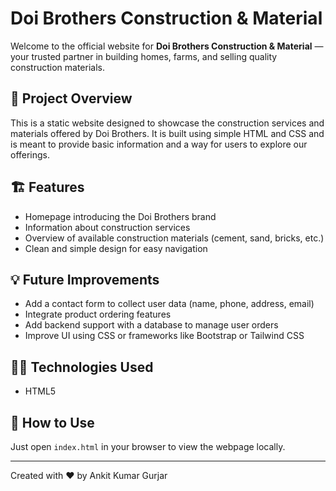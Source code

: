 # Doi Brothers Construction & Material

Welcome to the official website for **Doi Brothers Construction & Material** — your trusted partner in building homes, farms, and selling quality construction materials.

## 🚧 Project Overview

This is a static website designed to showcase the construction services and materials offered by Doi Brothers. It is built using simple HTML and CSS and is meant to provide basic information and a way for users to explore our offerings.

## 🏗️ Features

- Homepage introducing the Doi Brothers brand
- Information about construction services
- Overview of available construction materials (cement, sand, bricks, etc.)
- Clean and simple design for easy navigation


## 💡 Future Improvements

- Add a contact form to collect user data (name, phone, address, email)
- Integrate product ordering features
- Add backend support with a database to manage user orders
- Improve UI using CSS or frameworks like Bootstrap or Tailwind CSS

## 👨‍💻 Technologies Used

- HTML5

## 📌 How to Use

Just open `index.html` in your browser to view the webpage locally.

---

Created with ❤️ by Ankit Kumar Gurjar
